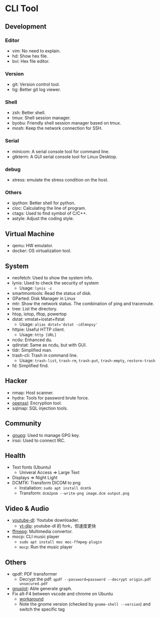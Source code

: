 # CLI Tool

## Development

### Editor

* vim: No need to explain.
* hd: Show hex file.
* bvi: Hex file editor.

### Version

* git: Version control tool.
* tig: Better git log viewer.

### Shell

* zsh: Better shell.
* tmux: Shell session manager.
* byobu: Friendly shell session manager based on tmux.
* mosh: Keep the network connection for SSH.

### Serial

* minicom: A serial console tool for command line.
* gtkterm: A GUI serial console tool for Linux Desktop.

### debug

* stress: emulate the stress condition on the host.

### Others

* ipython: Better shell for python.
* cloc: Calculating the line of program.
* ctags: Used to find symbol of C/C++.
* astyle: Adjust the coding style.

## Virtual Machine

* qemu: HW emulator.
* docker: OS virtualization tool.

## System

* neofetch: Used to show the system info.
* lynis: Used to check the security of system
  * Usage: `lynis -c`
* smartmontools: Read the status of disk.
* GParted: Disk Manager in Linux
* mtr: Show the network status. The combination of ping and traceroute.
* tree: List the directory.
* htop, iotop, iftop, powertop
* dstat: vmstat+iostat+ifstat
  * Usage: `alias dstat='dstat -cdlmnpsy'`
* httpie: Useful HTTP client.
  * Usage: `http [URL]`
* ncdu: Enhanced du.
* qdirstat: Same as ncdu, but with GUI.
* tldr: Simplified man.
* trash-cli: Trash in command line.
  * Usage: `trash-list`, `trash-rm`, `trash-put`, `trash-empty`, `restore-trash`
* fd: Simplified find.

## Hacker

* nmap: Host scanner.
* hydra: Tools for password brute force.
* [openssl](https://github.com/evshary/cheat-sheet/blob/master/OpenSSL/README.md): Encryption tool.
* sqlmap: SQL injection tools.

## Community

* [gnupg](https://evshary.github.io/2018/10/14/GnuPG教學/): Used to manage GPG key.
* irssi: Used to connect IRC.

## Health

* Text fonts (Ubuntu)
  * Univeral Access => Large Text
* Displays => Night Light
* DCMTK: Transform DICOM to png
  * Installation: `sudo apt install dcmtk`
  * Transform: `dcm2pnm --write-png image.dcm output.png`

## Video & Audio

* [youtube-dl](https://evshary.github.io/2018/11/25/youtube-dl網路影片下載器/): Youtube downloader.
  * [yt-dlp](https://github.com/yt-dlp/yt-dlp): youtube-dl 的 fork，但速度更快
* [ffmepg](https://evshary.github.io/2018/12/01/ffmpeg影音處理工具/): Multimedia convertor.
* mocp: CLI music player
  * `sudo apt install moc moc-ffmpeg-plugin`
  * `mocp`: Run the music player

## Others

* qpdf: PDF transformer
  * Decrypt the pdf: `qpdf --password=password --decrypt origin.pdf unsecured.pdf`
* [gnuplot](https://evshary.github.io/2018/12/02/gnuplot：報告必備的繪圖工具/): Able generate graph.
* Fix alt-F4 between vscode and chrome on Ubuntu
  * [workaround](https://github.com/lucasresck/gnome-shell-extension-alt-tab-scroll-workaround)
  * Note the gnome version (checked by `gnome-shell --version`) and switch the specific tag

